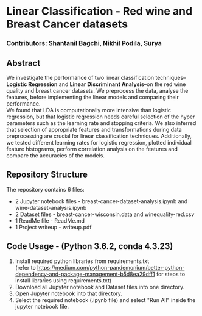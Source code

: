 # Linear Classification - Red wine and Breast Cancer datasets
### Contributors: Shantanil Bagchi, Nikhil Podila, Surya

## Abstract
We investigate the performance of two linear classification techniques–**Logistic Regression** and **Linear Discriminant Analysis**–on the red wine quality and breast cancer datasets. We preprocess the data, analyse the features, before implementing the linear models and comparing their performance. <br>
We found that LDA is computationally more intensive than logistic regression, but that logistic regression needs careful selection of the hyper parameters such as the learning rate and stopping criteria. We also inferred that selection of appropriate features and transformations during data preprocessing are crucial for linear classification techniques. Additionally, we tested different learning rates for logistic regression, plotted individual feature histograms, perform correlation analysis on the features and compare the accuracies of the models.

## Repository Structure
The repository contains 6 files:
* 2 Jupyter notebook files - breast-cancer-dataset-analysis.ipynb and wine-dataset-analysis.ipynb
* 2 Dataset files - breast-cancer-wisconsin.data and winequality-red.csv
* 1 ReadMe file - ReadMe.md
* 1 Project writeup - writeup.pdf

## Code Usage - (Python 3.6.2, conda 4.3.23)
1. Install required python libraries from requirements.txt <br>
(refer to https://medium.com/python-pandemonium/better-python-dependency-and-package-management-b5d8ea29dff1 for steps to install libraries using requirements.txt)
2. Download all Jupyter notebook and Dataset files into one directory.
3. Open Jupyter notebook into that directory.
4. Select the required notebook (.ipynb file) and select "Run All" inside the jupyter notebook file.
